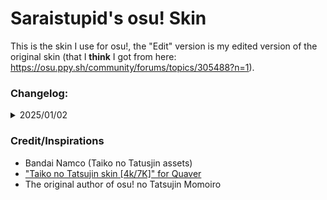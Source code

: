 # Saraistupid's osu! Skin

This is the skin I use for osu!, the "Edit" version is my edited version of the original skin (that I **think** I got from here: https://osu.ppy.sh/community/forums/topics/305488?n=1).

### Changelog:
<details>
    <summary>2025/01/02</summary>
    
    - Changed Mania to use more proper assets from Taiko no Tatsujin
    
    - LNs use a taiko note at the tails
    
    - Delete some useless files, as I only play on Lazer
    
</details>


### Credit/Inspirations
- Bandai Namco (Taiko no Tatusjin assets)
- ["Taiko no Tatsujin skin [4k/7K]" for Quaver](https://steamcommunity.com/sharedfiles/filedetails/?id=2428025578)
- The original author of osu! no Tatsujin Momoiro
